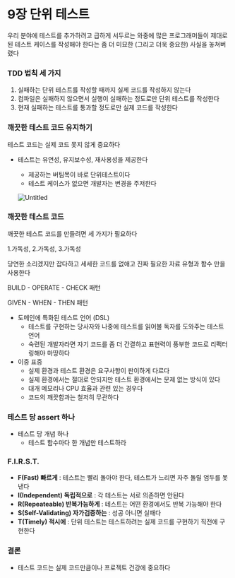 # 9장 단위 테스트

우리 분야에 테스트를 추가하려고 급하게 서두르는 와중에 많은 프로그래머들이 제대로 된 테스트 케이스를 작성해야 한다는 좀 더 미묘한 (그리고 더욱 중요한) 사실을 놓쳐버렸다

### TDD 법칙 세 가지

1. 실패하는 단위 테스트를 작성할 때까지 실제 코드를 작성하지 않는다
2. 컴파일은 실패하지 않으면서 실행이 실패하는 정도로만 단위 테스트를 작성한다
3. 현재 실패하는 테스트를 통과할 정도로만 실제 코드를 작성한다

### 깨끗한 테스트 코드 유지하기

테스트 코드는 실제 코드 못지 않게 중요하다

- 테스트는 유연성, 유지보수성, 재사용성을 제공한다
    - 제공하는 버팀목이 바로 단위테스트이다
    - 테스트 케이스가 없으면 개발자는 변경을 주저한다

  ![Untitled](C:\Users\minHong\Downloads\Untitled.png)


### 깨끗한 테스트 코드

깨끗한 테스트 코드를 만들려면 세 가지가 필요하다

1.가독성, 2.가독성, 3.가독성

당연한 소리겠지만 잡다하고 세세한 코드를 없애고 진짜 필요한 자료 유형과 함수 만을 사용한다

BUILD - OPERATE - CHECK 패턴

GIVEN - WHEN - THEN 패턴

- 도메인에 특화된 테스트 언어 (DSL)
    - 테스트를 구현하는 당사자와 나중에 테스트를 읽어볼 독자를 도와주는 테스트 언어
    - 숙련된 개발자라면 자기 코드를 좀 더 간결하고 표현력이 풍부한 코드로 리팩터링해야 마땅하다
- 이중 표중
    - 실제 환경과 테스트 환경은 요구사항이 판이하게 다르다
    - 실제 환경에서는 절대로 안되지만 테스트 환경에서는 문제 없는 방식이 있다
    - 대개 메모리나 CPU 효율과 관련 있는 경우다
    - 코드의 깨끗함과는 철저히 무관하다


### 테스트 당 assert 하나

- 테스트 당 개념 하나
    - 테스트 함수마다 한 개념만 테스트하라

### F.I.R.S.T.

- **F(Fast) 빠르게** : 테스트는 빨리 돌아야 한다, 테스트가 느리면 자주 돌릴 엄두를 못 낸다
- **I(Independent) 독립적으로** : 각 테스트는 서로 의존하면 안된다
- **R(Repeateable) 반복가능하게** : 테스트는 어떤 환경에서도 반복 가능해야 한다
- **S(Self-Validating) 자가검증하는** : 성공 아니면 실패다
- **T(Timely) 적시에** : 단위 테스트는 테스트하려는 실제 코드를 구현하기 직전에 구현한다

### 결론

- 테스트 코드는 실제 코드만큼이나 프로젝트 건강에 중요하다